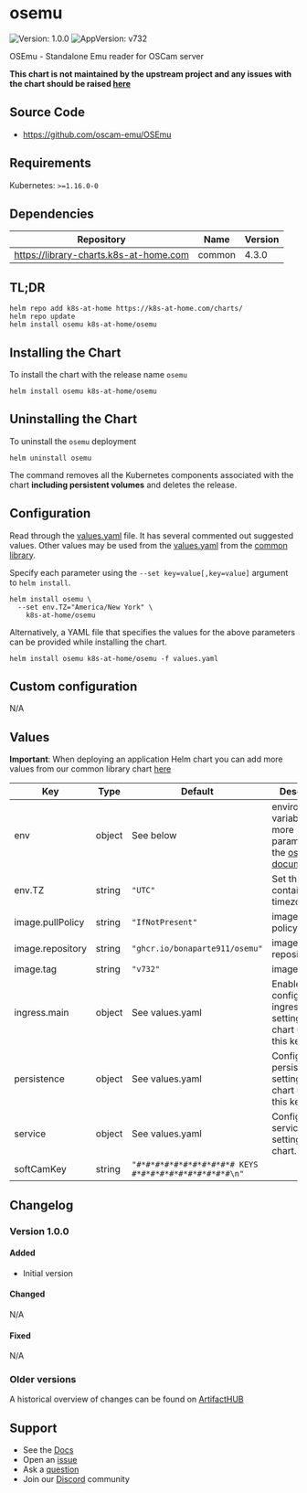 # osemu

![Version: 1.0.0](https://img.shields.io/badge/Version-1.0.0-informational?style=flat-square) ![AppVersion: v732](https://img.shields.io/badge/AppVersion-v732-informational?style=flat-square)

OSEmu - Standalone Emu reader for OSCam server

**This chart is not maintained by the upstream project and any issues with the chart should be raised [here](https://github.com/k8s-at-home/charts/issues/new/choose)**

## Source Code

* <https://github.com/oscam-emu/OSEmu>

## Requirements

Kubernetes: `>=1.16.0-0`

## Dependencies

| Repository | Name | Version |
|------------|------|---------|
| https://library-charts.k8s-at-home.com | common | 4.3.0 |

## TL;DR

```console
helm repo add k8s-at-home https://k8s-at-home.com/charts/
helm repo update
helm install osemu k8s-at-home/osemu
```

## Installing the Chart

To install the chart with the release name `osemu`

```console
helm install osemu k8s-at-home/osemu
```

## Uninstalling the Chart

To uninstall the `osemu` deployment

```console
helm uninstall osemu
```

The command removes all the Kubernetes components associated with the chart **including persistent volumes** and deletes the release.

## Configuration

Read through the [values.yaml](./values.yaml) file. It has several commented out suggested values.
Other values may be used from the [values.yaml](https://github.com/k8s-at-home/library-charts/tree/main/charts/stable/common/values.yaml) from the [common library](https://github.com/k8s-at-home/library-charts/tree/main/charts/stable/common).

Specify each parameter using the `--set key=value[,key=value]` argument to `helm install`.

```console
helm install osemu \
  --set env.TZ="America/New York" \
    k8s-at-home/osemu
```

Alternatively, a YAML file that specifies the values for the above parameters can be provided while installing the chart.

```console
helm install osemu k8s-at-home/osemu -f values.yaml
```

## Custom configuration

N/A

## Values

**Important**: When deploying an application Helm chart you can add more values from our common library chart [here](https://github.com/k8s-at-home/library-charts/tree/main/charts/stable/common)

| Key | Type | Default | Description |
|-----|------|---------|-------------|
| env | object | See below | environment variables. See more parameters in the [osemu documentation](https://github.com/oscam-emu/OSEmu/blob/master/README). |
| env.TZ | string | `"UTC"` | Set the container timezone |
| image.pullPolicy | string | `"IfNotPresent"` | image pull policy |
| image.repository | string | `"ghcr.io/bonaparte911/osemu"` | image repository |
| image.tag | string | `"v732"` | image tag |
| ingress.main | object | See values.yaml | Enable and configure ingress settings for the chart under this key. |
| persistence | object | See values.yaml | Configure persistence settings for the chart under this key. |
| service | object | See values.yaml | Configures service settings for the chart. |
| softCamKey | string | `"#*#*#*#*#*#*#*#*#*#*# KEYS #*#*#*#*#*#*#*#*#*#*#\n"` |  |

## Changelog

### Version 1.0.0

#### Added

* Initial version

#### Changed

N/A

#### Fixed

N/A

### Older versions

A historical overview of changes can be found on [ArtifactHUB](https://artifacthub.io/packages/helm/k8s-at-home/osemu?modal=changelog)

## Support

- See the [Docs](https://docs.k8s-at-home.com/our-helm-charts/getting-started/)
- Open an [issue](https://github.com/k8s-at-home/charts/issues/new/choose)
- Ask a [question](https://github.com/k8s-at-home/organization/discussions)
- Join our [Discord](https://discord.gg/sTMX7Vh) community
